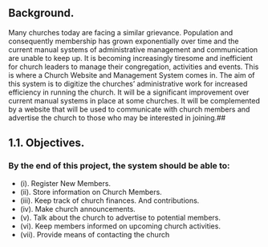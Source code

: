 ## Background.
Many churches today are facing a similar grievance. Population and consequently membership has grown exponentially over time and the current manual systems of administrative management and communication are unable to keep up. 
It is becoming increasingly tiresome and inefficient for church leaders to manage their congregation, activities and events. 
This is where a Church Website and Management System comes in. The aim of this system is to digitize the churches’ administrative work for increased efficiency in running the church. It will be a significant improvement over current manual systems in place at some churches. It will be complemented by a website that will be used to communicate with church members and advertise the church to those who may be interested in joining.##

## 1.1.	Objectives.
### By the end of this project, the system should be able to:
* (i).	Register New Members.
* (ii).	Store information on Church Members.
* (iii).	Keep track of church finances. And contributions.
* (iv).	Make church announcements.
* (v).	Talk about the church to advertise to potential members.
* (vi).	Keep members informed on upcoming church activities.
* (vii).	Provide means of contacting the church
